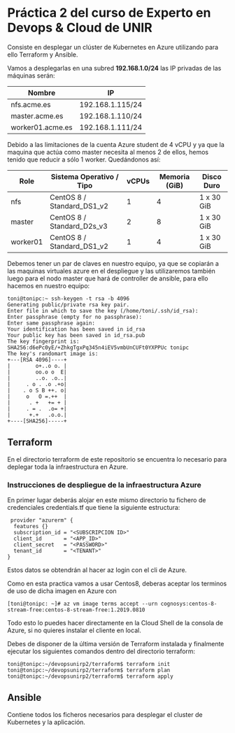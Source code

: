# Práctica 2 del curso de Experto en Devops &amp; Cloud de UNIR

Consiste en desplegar un clúster de Kubernetes en Azure utilizando para ello Terraform y Ansible.

Vamos a desplegarlas en una subred **192.168.1.0/24** las IP privadas de las máquinas serán:

| Nombre | IP |
|------|------|
| nfs.acme.es  | 192.168.1.115/24 |
| master.acme.es | 192.168.1.110/24 | 
| worker01.acme.es | 192.168.1.111/24 | 

Debido a las limitaciones de la cuenta Azure student de 4 vCPU y ya que la maquina que actúa como master necesita al menos 2 de ellos, hemos tenido que reducir a sólo 1 worker. Quedándonos así:

| Role | Sistema Operativo / Tipo | vCPUs | Memoria (GiB) | Disco Duro |
|------|-------------------|-------|---------------|------------|
| nfs  | CentOS 8 / Standard_DS1_v2           | 1     | 4             | 1 x 30 GiB |
| master | CentOS 8 / Standard_D2s_v3        | 2     | 8             | 1 x 30 GiB |
| worker01 | CentOS 8 / Standard_DS1_v2       | 1     | 4             | 1 x 30 GiB |

Debemos tener un par de claves en nuestro equipo, ya que se copiarán a las maquinas virtuales azure en el despliegue y las utilizaremos también luego para el nodo master que hará de controller de ansible, para ello hacemos en nuestro equipo:

```console
toni@tonipc:~ ssh-keygen -t rsa -b 4096
Generating public/private rsa key pair.
Enter file in which to save the key (/home/toni/.ssh/id_rsa): 
Enter passphrase (empty for no passphrase): 
Enter same passphrase again: 
Your identification has been saved in id_rsa
Your public key has been saved in id_rsa.pub
The key fingerprint is:
SHA256:d6ePc0yE/+ZhkgTgxPq345n4iEV5vmbUnCUFt0YXPPUc tonipc
The key's randomart image is:
+---[RSA 4096]----+
|        o+..o o. |
|        oo.o o  E|
|        ..o. .o..|
|     . o . .o .+o|
|    . o S B ++. o|
|     o   O =.++  |
|      . +   += + |
|     . = .  .o= +|
|      +.+   .o.o.|
+----[SHA256]-----+
```

## Terraform
En el directorio terraform de este repositorio se encuentra lo necesario para deplegar toda la infraestructura en Azure.

### Instrucciones de despliegue de la infraestructura Azure
En primer lugar deberás alojar en este mismo directorio tu fichero de credenciales credentials.tf que tiene la siguiente estructura:

```
 provider "azurerm" {
  features {}
  subscription_id = "<SUBSCRIPCION ID>"
  client_id       = "<APP_ID>"
  client_secret   = "<PASSWORD>"
  tenant_id       = "<TENANT>"
}
```

Estos datos se obtendrán al hacer az login con el cli de Azure.

Como en esta practica vamos a usar Centos8, deberas aceptar los terminos de uso de dicha imagen en Azure con

```console
[toni@tonipc: ~]# az vm image terms accept --urn cognosys:centos-8-stream-free:centos-8-stream-free:1.2019.0810
```

Todo esto lo puedes hacer directamente en la Cloud Shell de la consola de Azure, si no quieres instalar el cliente en local.

Debes de disponer de la última versión de Terraform instalada y finalmente ejecutar los siguientes comandos dentro del directorio terraform:

```console
toni@tonipc:~/devopsunirp2/terraform$ terraform init
toni@tonipc:~/devopsunirp2/terraform$ terraform plan
toni@tonipc:~/devopsunirp2/terraform$ terraform apply
```

## Ansible
Contiene todos los ficheros necesarios para desplegar el cluster de Kubernetes y la aplicación.
